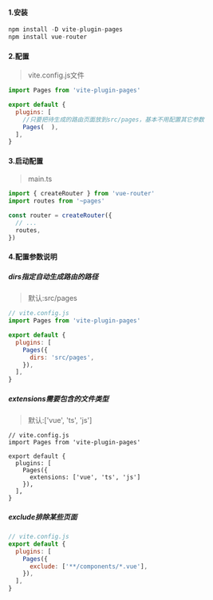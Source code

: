 #### 1.安装

```javascript
npm install -D vite-plugin-pages
npm install vue-router
```



#### 2.配置

> vite.config.js文件

```javascript
import Pages from 'vite-plugin-pages'

export default {
  plugins: [
    //只要把待生成的路由页面放到src/pages，基本不用配置其它参数
    Pages(  ),
  ],
}
```



#### 3.启动配置

> main.ts

```javascript
import { createRouter } from 'vue-router'
import routes from '~pages'

const router = createRouter({
  // ...
  routes,
})
```



#### 4.配置参数说明

##### dirs指定自动生成路由的路径

> 默认:src/pages

```javascript
// vite.config.js
import Pages from 'vite-plugin-pages'

export default {
  plugins: [
    Pages({
      dirs: 'src/pages',
    }),
  ],
}
```



##### extensions需要包含的文件类型

> 默认:['vue', 'ts', 'js']

```
// vite.config.js
import Pages from 'vite-plugin-pages'

export default {
  plugins: [
    Pages({
      extensions: ['vue', 'ts', 'js']
    }),
  ],
}
```



##### exclude排除某些页面

```javascript
// vite.config.js
export default {
  plugins: [
    Pages({
      exclude: ['**/components/*.vue'],
    }),
  ],
}
```





